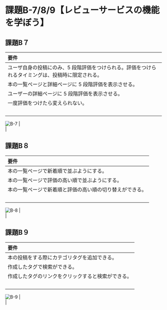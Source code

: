 # 課題B-7/8/9【レビューサービスの機能を学ぼう】
## 課題B７
|要件|
|:----|
| ユーザ自身の投稿にのみ、5 段階評価をつけられる。評価をつけられるタイミングは、投稿時に限定される。|
| 本の一覧ページと詳細ページに 5 段階評価を表示させる。|
| ユーザーの詳細ページに 5 段階評価を表示させる。|
| 一度評価をつけたら変えられない。|
|<br>|
![B-7]()
|<br>|

## 課題B８
|要件|
|:----|
| 本の一覧ページで新着順で並ぶようにする。|
| 本の一覧ページで評価の高い順で並ぶようにする。|
| 本の一覧ページで新着順と評価の高い順の切り替えができる。|
|<br>|
![B-8]()
|<br>|

## 課題B９
|要件|
|:----|
| 本の投稿をする際にカテゴリタグを追加できる。|
| 作成したタグで検索ができる。|
| 作成したタグのリンクをクリックすると検索ができる。|
|<br>|
![B-9]()
|<br>|